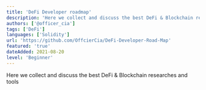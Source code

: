 ```yaml
---
title: 'DeFi Developer roadmap'
description: 'Here we collect and discuss the best DeFi & Blockchain researches and tools'
authors: ['@officer_cia']
tags: ['DeFi']
languages: ['Solidity']
url: 'https://github.com/OffcierCia/DeFi-Developer-Road-Map'
featured: 'true'
dateAdded: 2021-08-20
level: 'Beginner'
---
```


Here we collect and discuss the best DeFi & Blockchain researches and tools 